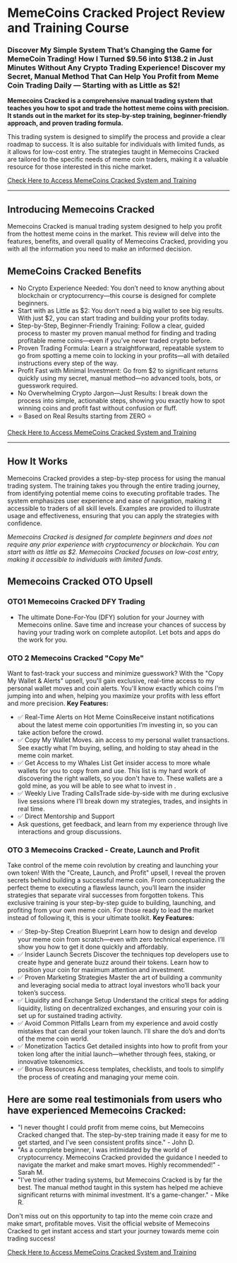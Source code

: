 # MemeCoins Cracked Project Review and Training Course
### Discover My Simple System That’s Changing the Game for MemeCoin Trading! How I Turned $9.56 into $138.2 in Just Minutes Without Any Crypto Trading Experience! Discover my Secret, Manual Method That Can Help You Profit from Meme Coin Trading Daily — Starting with as Little as $2!

**Memecoins Cracked is a comprehensive manual trading system that teaches you how to spot and trade the hottest meme coins with precision. It stands out in the market for its step-by-step training, beginner-friendly approach, and proven trading formula.**

This trading system is designed to simplify the process and provide a clear roadmap to success. It is also suitable for individuals with limited funds, as it allows for low-cost entry. The strategies taught in Memecoins Cracked are tailored to the specific needs of meme coin traders, making it a valuable resource for those interested in this niche market.


[Check Here to Access MemeCoins Cracked System and Training](https://warriorplus.com/o2/a/xz6fh9g/0)

----

## Introducing Memecoins Cracked
Memecoins Cracked is manual trading system designed to help you profit from the hottest meme coins in the market. This review will delve into the features, benefits, and overall quality of Memecoins Cracked, providing you with all the information you need to make an informed decision.

## MemeCoins Cracked Benefits
- No Crypto Experience Needed: You don’t need to know anything about blockchain or cryptocurrency—this course is designed for complete beginners.
- Start with as Little as $2: You don’t need a big wallet to see big results. With just $2, you can start trading and building your profits today.
- Step-by-Step, Beginner-Friendly Training: Follow a clear, guided process to master my proven manual method for finding and trading profitable meme coins—even if you’ve never traded crypto before.
- Proven Trading Formula: Learn a straightforward, repeatable system to go from spotting a meme coin to locking in your profits—all with detailed instructions every step of the way.
- Profit Fast with Minimal Investment: Go from $2 to significant returns quickly using my secret, manual method—no advanced tools, bots, or guesswork required.
- No Overwhelming Crypto Jargon—Just Results: I break down the process into simple, actionable steps, showing you exactly how to spot winning coins and profit fast without confusion or fluff.
- ⭐️ Based on Real Results starting from ZERO ⭐️

[Check Here to Access MemeCoins Cracked System and Training](https://warriorplus.com/o2/a/xz6fh9g/0)

---

## How It Works
Memecoins Cracked provides a step-by-step process for using the manual trading system. The training takes you through the entire trading journey, from identifying potential meme coins to executing profitable trades. The system emphasizes user experience and ease of navigation, making it accessible to traders of all skill levels. Examples are provided to illustrate usage and effectiveness, ensuring that you can apply the strategies with confidence.

_Memecoins Cracked is designed for complete beginners and does not require any prior experience with cryptocurrency or blockchain. You can start with as little as $2. Memecoins Cracked focuses on low-cost entry, making it accessible to individuals with limited funds._

## Memecoins Cracked OTO Upsell
### OTO1 Memecoins Cracked DFY Trading 
- The ultimate Done-For-You (DFY) solution for your Journey with Memecoins online. Save time and increase your chances of success by having your trading work on complete autopilot. Let bots and apps do the work for you. 

### OTO 2 Memecoins Cracked "Copy Me"
Want to fast-track your success and minimize guesswork? With the "Copy My Wallet & Alerts" upsell, you'll gain exclusive, real-time access to my personal wallet moves and coin alerts. You'll know exactly which coins I'm jumping into and when, helping you maximize your profits with less effort and more precision.
**Key Features:**
- ✅ Real-Time Alerts on Hot Meme CoinsReceive instant notifications about the latest meme coin opportunities I’m investing in, so you can take action before the crowd.
- ✅ Copy My Wallet Moves. ain access to my personal wallet transactions. See exactly what I’m buying, selling, and holding to stay ahead in the meme coin market.
- ✅ Get Access to my Whales List
Get insider access to more whale wallets for you to copy from and use.  This list is my hard work of discovering the right wallets, so you don't have to.  These wallets are a gold mine, as you will be able to see what to invest in .  
- ✅ Weekly Live Trading CallsTrade side-by-side with me during exclusive live sessions where I’ll break down my strategies, trades, and insights in real time.
- ✅ Direct Mentorship and Support
- Ask questions, get feedback, and learn from my experience through live interactions and group discussions.

### OTO 3 Memecoins Cracked - Create, Launch and Profit
Take control of the meme coin revolution by creating and launching your own token! With the "Create, Launch, and Profit" upsell, I reveal the proven secrets behind building a successful meme coin. From conceptualizing the perfect theme to executing a flawless launch, you’ll learn the insider strategies that separate viral successes from forgotten tokens. This exclusive training is your step-by-step guide to building, launching, and profiting from your own meme coin.
For those ready to lead the market instead of following it, this is your ultimate toolkit.
**Key Features:**
- ✅ Step-by-Step Creation Blueprint
Learn how to design and develop your meme coin from scratch—even with zero technical experience. I’ll show you how to get it done quickly and affordably.
- ✅ Insider Launch Secrets
Discover the techniques top developers use to create hype and generate buzz around their tokens. Learn how to position your coin for maximum attention and investment.
- ✅ Proven Marketing Strategies
Master the art of building a community and leveraging social media to attract loyal investors who’ll back your token’s success. 
- ✅ Liquidity and Exchange Setup
Understand the critical steps for adding liquidity, listing on decentralized exchanges, and ensuring your coin is set up for sustained trading activity.
- ✅ Avoid Common Pitfalls
Learn from my experience and avoid costly mistakes that can derail your token launch. I’ll share the do’s and don’ts of the meme coin world.
- ✅ Monetization Tactics
Get detailed insights into how to profit from your token long after the initial launch—whether through fees, staking, or innovative tokenomics.
- ✅ Bonus Resources
Access templates, checklists, and tools to simplify the process of creating and managing your meme coin.

## Here are some real testimonials from users who have experienced Memecoins Cracked:
- "I never thought I could profit from meme coins, but Memecoins Cracked changed that. The step-by-step training made it easy for me to get started, and I've seen consistent profits since." - John D.
- "As a complete beginner, I was intimidated by the world of cryptocurrency. Memecoins Cracked provided the guidance I needed to navigate the market and make smart moves. Highly recommended!" - Sarah M.
- "I've tried other trading systems, but Memecoins Cracked is by far the best. The manual method taught in this system has helped me achieve significant returns with minimal investment. It's a game-changer." - Mike R.

Don't miss out on this opportunity to tap into the meme coin craze and make smart, profitable moves. Visit the official website of Memecoins Cracked to get instant access and start your journey towards meme coin trading success!

[Check Here to Access MemeCoins Cracked System and Training](https://warriorplus.com/o2/a/xz6fh9g/0)
